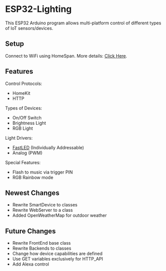 # ESP32-Lighting
This ESP32 Arduino program allows multi-platform control of different types of IoT sensors/devices.

## Setup
Connect to WiFi using HomeSpan. More details: [Click Here](https://github.com/HomeSpan/HomeSpan).

## Features
Control Protocols:
- HomeKit
- HTTP

Types of Devices:
- On/Off Switch
- Brightness Light
- RGB Light

Light Drivers:
- [FastLED](http://fastled.io/) (Individually Addressable)
- Analog (PWM)

Special Features:
- Flash to music via trigger PIN
- RGB Rainbow mode

## Newest Changes
- Rewrite SmartDevice to classes
- Rewrite WebServer to a class
- Added OpenWeatherMap for outdoor weather

## Future Changes
- Rewrite FrontEnd base class
- Rewrite Backends to classes
- Change how device capabilities are defined
- Use GET variables exclusively for HTTP_API
- Add Alexa control
